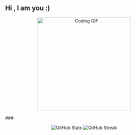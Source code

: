 ## Hi , I am you :)
<p align="center">
  <img src="https://media.giphy.com/media/qgQUggAC3Pfv687qPC/giphy.gif" width="300" alt="Coding GIF" />
</p>
### 

<p align="center">
  <img src="https://github-readme-stats.vercel.app/api?username=lowdehvegets11&show_icons=true&theme=radical" alt="GitHub Stats" />
  <img src="https://github-readme-streak-stats.herokuapp.com/?user=lowdehvegets11&theme=radical" alt="GitHub Streak" />
</p>





